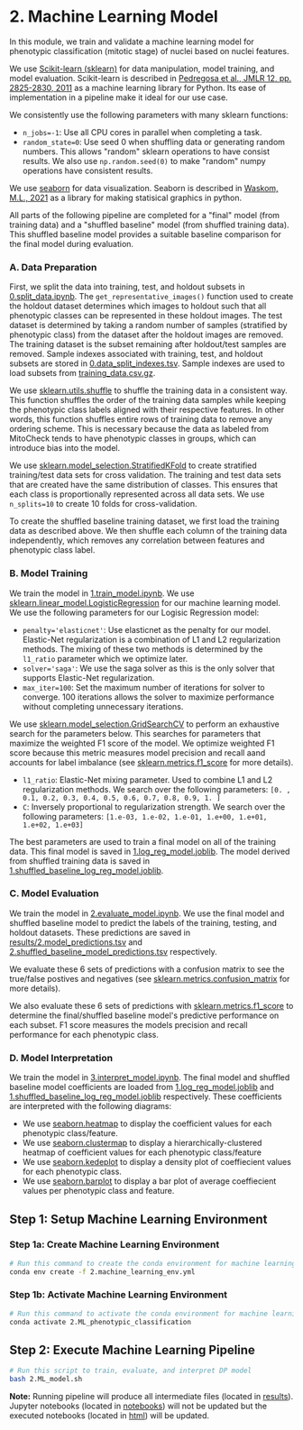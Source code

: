 # 2. Machine Learning Model

In this module, we train and validate a machine learning model for phenotypic classification (mitotic stage) of nuclei based on nuclei features.

We use [Scikit-learn (sklearn)](https://scikit-learn.org/) for data manipulation, model training, and model evaluation.
Scikit-learn is described in [Pedregosa et al., JMLR 12, pp. 2825-2830, 2011](http://jmlr.csail.mit.edu/papers/v12/pedregosa11a.html) as a machine learning library for Python.
Its ease of implementation in a pipeline make it ideal for our use case.

We consistently use the following parameters with many sklearn functions:

- `n_jobs=-1`: Use all CPU cores in parallel when completing a task.
- `random_state=0`: Use seed 0 when shuffling data or generating random numbers.
This allows "random" sklearn operations to have consist results.
We also use `np.random.seed(0)` to make "random" numpy operations have consistent results.

We use [seaborn](https://seaborn.pydata.org/) for data visualization. 
Seaborn is described in [Waskom, M.L., 2021](https://doi.org/10.21105/joss.03021) as a library for making statisical graphics in python.

All parts of the following pipeline are completed for a "final" model (from training data) and a "shuffled baseline" model (from shuffled training data).
This shuffled baseline model provides a suitable baseline comparison for the final model during evaluation.

### A. Data Preparation

First, we split the data into training, test, and holdout subsets in [0.split_data.ipynb](notebooks/0.split_data.ipynb).
The `get_representative_images()` function used to create the holdout dataset determines which images to holdout such that all phenotypic classes can be represented in these holdout images.
The test dataset is determined by taking a random number of samples (stratified by phenotypic class) from the dataset after the holdout images are removed.
The training dataset is the subset remaining after holdout/test samples are removed.
Sample indexes associated with training, test, and holdout subsets are stored in [0.data_split_indexes.tsv](results/0.data_split_indexes.tsv).
Sample indexes are used to load subsets from [training_data.csv.gz](../1.format_data/data/training_data.csv.gz).

We use [sklearn.utils.shuffle](https://scikit-learn.org/stable/modules/generated/sklearn.utils.shuffle.html) to shuffle the training data in a consistent way.
This function shuffles the order of the training data samples while keeping the phenotypic class labels aligned with their respective features.
In other words, this function shuffles entire rows of training data to remove any ordering scheme.
This is necessary because the data as labeled from MitoCheck tends to have phenotypic classes in groups, which can introduce bias into the model.

We use [sklearn.model_selection.StratifiedKFold](https://scikit-learn.org/stable/modules/generated/sklearn.model_selection.StratifiedKFold.html) to create stratified training/test data sets for cross validation.
The training and test data sets that are created have the same distribution of classes.
This ensures that each class is proportionally represented across all data sets.
We use `n_splits=10` to create 10 folds for cross-validation.

To create the shuffled baseline training dataset, we first load the training data as described above. 
We then shuffle each column of the training data independently, which removes any correlation between features and phenotypic class label.

### B. Model Training

We train the model in [1.train_model.ipynb](notebooks/1.train_model.ipynb).
We use [sklearn.linear_model.LogisticRegression](https://scikit-learn.org/stable/modules/generated/sklearn.linear_model.LogisticRegression.html) for our machine learning model.
We use the following parameters for our Logisic Regression model:

- `penalty='elasticnet'`: Use elasticnet as the penalty for our model.
Elastic-Net regularization is a combination of L1 and L2 regularization methods.
The mixing of these two methods is determined by the `l1_ratio` parameter which we optimize later.
- `solver='saga'`: We use the saga solver as this is the only solver that supports Elastic-Net regularization.
- `max_iter=100`: Set the maximum number of iterations for solver to converge. 100 iterations allows the solver to maximize performance without completing unnecessary iterations.

We use [sklearn.model_selection.GridSearchCV](https://scikit-learn.org/stable/modules/generated/sklearn.model_selection.GridSearchCV.html#sklearn.model_selection.GridSearchCV) to perform an exhaustive search for the parameters below. This searches for parameters that maximize the weighted F1 score of the model. We optimize weighted F1 score because this metric measures model precision and recall aand accounts for label imbalance (see [sklearn.metrics.f1_score](https://scikit-learn.org/stable/modules/generated/sklearn.metrics.f1_score.html) for more details).

- `l1_ratio`: Elastic-Net mixing parameter.
Used to combine L1 and L2 regularization methods.
We search over the following parameters: `[0. , 0.1, 0.2, 0.3, 0.4, 0.5, 0.6, 0.7, 0.8, 0.9, 1. ]`
- `C`: Inversely proportional to regularization strength.
We search over the following parameters: `[1.e-03, 1.e-02, 1.e-01, 1.e+00, 1.e+01, 1.e+02, 1.e+03]`

The best parameters are used to train a final model on all of the training data.
This final model is saved in [1.log_reg_model.joblib](results/1.log_reg_model.joblib).
The model derived from shuffled training data is saved in [1.shuffled_baseline_log_reg_model.joblib](results/1.shuffled_baseline_log_reg_model.joblib).

### C. Model Evaluation

We train the model in [2.evaluate_model.ipynb](notebooks/2.evaluate_model.ipynb).
We use the final model and shuffled baseline model to predict the labels of the training, testing, and holdout datasets.
These predictions are saved in [results/2.model_predictions.tsv](results/2.model_predictions.tsv) and [2.shuffled_baseline_model_predictions.tsv](results/2.shuffled_baseline_model_predictions.tsv) respectively.

We evaluate these 6 sets of predictions with a confusion matrix to see the true/false postives and negatives (see [sklearn.metrics.confusion_matrix](https://scikit-learn.org/stable/modules/generated/sklearn.metrics.confusion_matrix.html) for more details).

We also evaluate these 6 sets of predictions with [sklearn.metrics.f1_score](https://scikit-learn.org/stable/modules/generated/sklearn.metrics.f1_score.html) to determine the final/shuffled baseline model's predictive performance on each subset.
F1 score measures the models precision and recall performance for each phenotypic class.

### D. Model Interpretation

We train the model in [3.interpret_model.ipynb](notebooks/3.interpret_model.ipynb).
The final model and shuffled baseline model coefficients are loaded from [1.log_reg_model.joblib](results/1.log_reg_model.joblib) and [1.shuffled_baseline_log_reg_model.joblib](results/1.shuffled_baseline_log_reg_model.joblib) respectively.
These coefficients are interpreted with the following diagrams:

- We use [seaborn.heatmap](https://seaborn.pydata.org/generated/seaborn.heatmap.html) to display the coefficient values for each phenotypic class/feature.
- We use [seaborn.clustermap](https://seaborn.pydata.org/generated/seaborn.clustermap.html) to display a hierarchically-clustered heatmap of coefficient values for each phenotypic class/feature
- We use [seaborn.kedeplot](https://seaborn.pydata.org/generated/seaborn.kdeplot.html) to display a density plot of coeffiecient values for each phenotypic class.
- We use [seaborn.barplot](https://seaborn.pydata.org/generated/seaborn.barplot.html) to display a bar plot of average coeffiecient values per phenotypic class and feature.

## Step 1: Setup Machine Learning Environment

### Step 1a: Create Machine Learning Environment

```sh
# Run this command to create the conda environment for machine learning
conda env create -f 2.machine_learning_env.yml
```

### Step 1b: Activate Machine Learning Environment

```sh
# Run this command to activate the conda environment for machine learning
conda activate 2.ML_phenotypic_classification
```

## Step 2: Execute Machine Learning Pipeline

```bash
# Run this script to train, evaluate, and interpret DP model
bash 2.ML_model.sh
```

**Note:** Running pipeline will produce all intermediate files (located in [results](results/)).
Jupyter notebooks (located in [notebooks](notebooks/)) will not be updated but the executed notebooks (located in [html](html/)) will be updated.